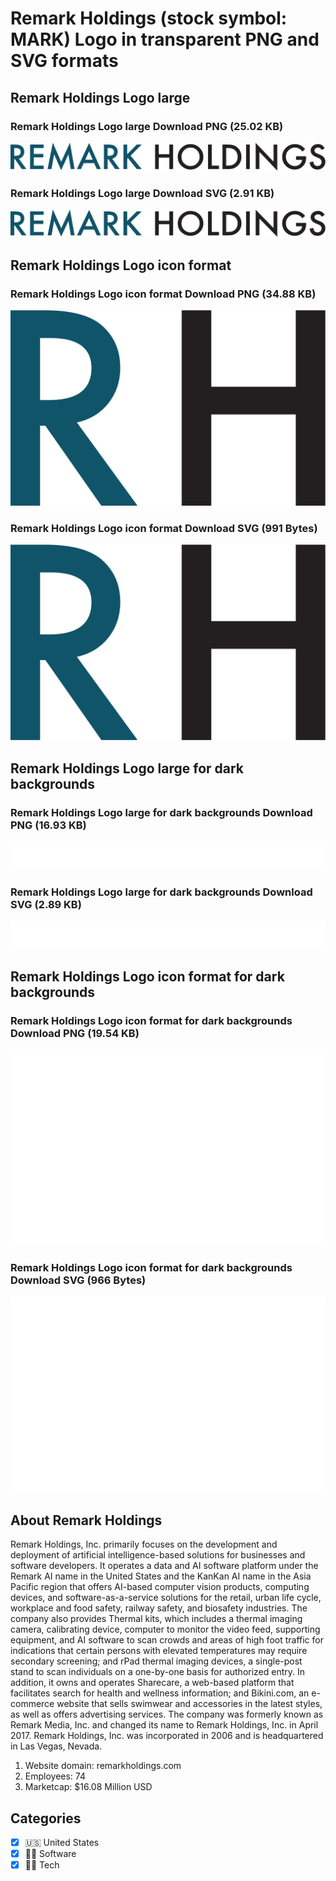# Remark Holdings (stock symbol: MARK) Logo in transparent PNG and SVG formats

## Remark Holdings Logo large

### Remark Holdings Logo large Download PNG (25.02 KB)

![Remark Holdings Logo large Download PNG (25.02 KB)](/img/orig/MARK_BIG-96c08106.png)

### Remark Holdings Logo large Download SVG (2.91 KB)

![Remark Holdings Logo large Download SVG (2.91 KB)](/img/orig/MARK_BIG-c0f64f98.svg)

## Remark Holdings Logo icon format

### Remark Holdings Logo icon format Download PNG (34.88 KB)

![Remark Holdings Logo icon format Download PNG (34.88 KB)](/img/orig/MARK-5e042f0c.png)

### Remark Holdings Logo icon format Download SVG (991 Bytes)

![Remark Holdings Logo icon format Download SVG (991 Bytes)](/img/orig/MARK-db835990.svg)

## Remark Holdings Logo large for dark backgrounds

### Remark Holdings Logo large for dark backgrounds Download PNG (16.93 KB)

![Remark Holdings Logo large for dark backgrounds Download PNG (16.93 KB)](/img/orig/MARK_BIG.D-4445e271.png)

### Remark Holdings Logo large for dark backgrounds Download SVG (2.89 KB)

![Remark Holdings Logo large for dark backgrounds Download SVG (2.89 KB)](/img/orig/MARK_BIG.D-cf9f73dc.svg)

## Remark Holdings Logo icon format for dark backgrounds

### Remark Holdings Logo icon format for dark backgrounds Download PNG (19.54 KB)

![Remark Holdings Logo icon format for dark backgrounds Download PNG (19.54 KB)](/img/orig/MARK.D-5f49ff34.png)

### Remark Holdings Logo icon format for dark backgrounds Download SVG (966 Bytes)

![Remark Holdings Logo icon format for dark backgrounds Download SVG (966 Bytes)](/img/orig/MARK.D-d3289d41.svg)

## About Remark Holdings

Remark Holdings, Inc. primarily focuses on the development and deployment of artificial intelligence-based solutions for businesses and software developers. It operates a data and AI software platform under the Remark AI name in the United States and the KanKan AI name in the Asia Pacific region that offers AI-based computer vision products, computing devices, and software-as-a-service solutions for the retail, urban life cycle, workplace and food safety, railway safety, and biosafety industries. The company also provides Thermal kits, which includes a thermal imaging camera, calibrating device, computer to monitor the video feed, supporting equipment, and AI software to scan crowds and areas of high foot traffic for indications that certain persons with elevated temperatures may require secondary screening; and rPad thermal imaging devices, a single-post stand to scan individuals on a one-by-one basis for authorized entry. In addition, it owns and operates Sharecare, a web-based platform that facilitates search for health and wellness information; and Bikini.com, an e-commerce website that sells swimwear and accessories in the latest styles, as well as offers advertising services. The company was formerly known as Remark Media, Inc. and changed its name to Remark Holdings, Inc. in April 2017. Remark Holdings, Inc. was incorporated in 2006 and is headquartered in Las Vegas, Nevada.

1. Website domain: remarkholdings.com
2. Employees: 74
3. Marketcap: $16.08 Million USD


## Categories
- [x] 🇺🇸 United States
- [x] 👨‍💻 Software
- [x] 👩‍💻 Tech
